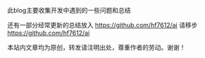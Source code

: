 此blog主要收集开发中遇到的一些问题和总结

还有一部分经常更新的总结放入 https://github.com/hf7612/ai  请移步 https://github.com/hf7612/ai

本站内文章均为原创，转发请注明出处，尊重作者的劳动。谢谢！
